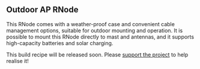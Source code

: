 [date]: <> (2023-01-12)
[title]: <> (Outdoor RNode)
[image]: <> (gfx/cs.webp)
[excerpt]: <> (An outdoor-mountable RNode suitable for Access Point or network extension operation. Also supports high-capacity batteries and solar charging.)
## Outdoor AP RNode
This RNode comes with a weather-proof case and convenient cable management options, suitable for outdoor mounting and operation. It is possible to mount this RNode directly to mast and antennas, and it supports high-capacity batteries and solar charging.

This build recipe will be released soon. Please [support the project]({ASSET_PATH}contribute.html) to help realise it!
